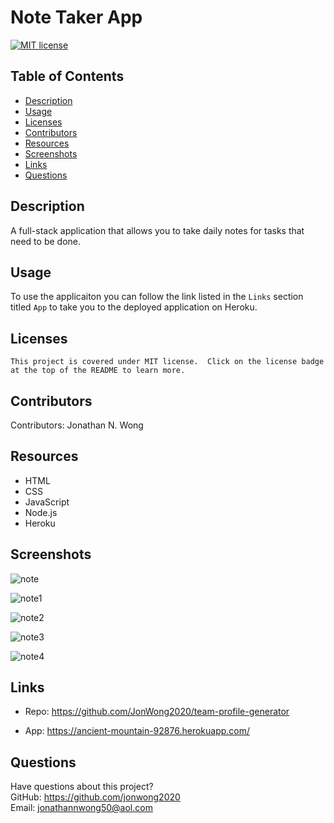 # Note Taker App

  [![MIT license](https://img.shields.io/badge/License-MIT-green.svg)](https://lbesson.mit-license.org/)
  
  ## Table of Contents
  * [Description](#description)
  * [Usage](#usage)
  * [Licenses](#licenses)
  * [Contributors](#contributors)
  * [Resources](#resources)
  * [Screenshots](#screenshots)
  * [Links](#links)
  * [Questions](#questions)
  
  ## Description
  A full-stack application that allows you to take daily notes for tasks that need to be done.  
  
  ## Usage
  To use the applicaiton you can follow the link listed in the `Links` section titled `App` to take you to the deployed application on Heroku.
  
  ## Licenses
    This project is covered under MIT license.  Click on the license badge at the top of the README to learn more.
  
  ## Contributors
  Contributors:  Jonathan N. Wong
  
  ## Resources

  * HTML
  * CSS
  * JavaScript
  * Node.js
  * Heroku

  ## Screenshots

  ![note](https://user-images.githubusercontent.com/110364895/191376191-4168d5ff-cffd-4552-80f3-40414f416ca4.gif)
  
  ![note1](https://user-images.githubusercontent.com/110364895/191376373-e5f6c3a9-eb8b-49a1-bcc7-e8b45bc1b6a5.JPG)
  
  ![note2](https://user-images.githubusercontent.com/110364895/191376404-0e307f40-3690-4d7f-8731-cbeb7b01994a.JPG)

  ![note3](https://user-images.githubusercontent.com/110364895/191376384-9a11169a-244c-40af-8576-44d0ae0801d3.JPG)

  ![note4](https://user-images.githubusercontent.com/110364895/191376418-2ef6f938-bcaa-4e7c-819c-197f32df077f.JPG)

  ## Links 
  
  * Repo:  https://github.com/JonWong2020/team-profile-generator

  * App: https://ancient-mountain-92876.herokuapp.com/

  ## Questions
  Have questions about this project?  
  GitHub: https://github.com/jonwong2020  
  Email: jonathannwong50@aol.com
  
  
